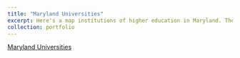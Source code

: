 ```yaml
---
title: "Maryland Universities"
excerpt: Here's a map institutions of higher education in Maryland. There are both colleges and universities in included, as points and polygons. <br/><img src='/images/500x300.png'>"
collection: portfolio
---
```


[Maryland Universities](samarapyf.github.io_portfolio/qgis2web_2023_05_16-15_28_21_185437/index.html)
